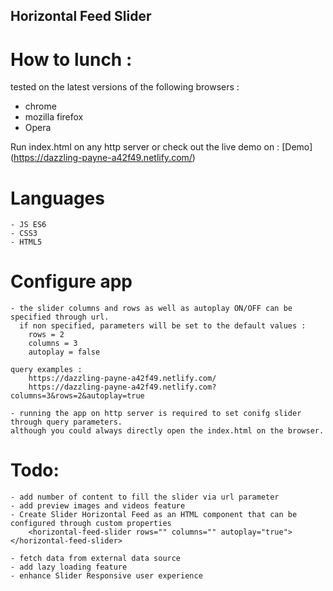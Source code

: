 
Horizontal Feed Slider 
------------------------------------------------------------------------------------------------------------

# How to lunch :
tested on the latest versions of the following browsers : 
+ chrome 
+ mozilla firefox
+ Opera

Run index.html on any http server or check out the live demo on :
[Demo] (https://dazzling-payne-a42f49.netlify.com/)

# Languages
	- JS ES6
	- CSS3
	- HTML5

# Configure app
	- the slider columns and rows as well as autoplay ON/OFF can be specified through url.
	  if non specified, parameters will be set to the default values :
		rows = 2
		columns = 3
		autoplay = false
	
	query examples :
		https://dazzling-payne-a42f49.netlify.com/
		https://dazzling-payne-a42f49.netlify.com?columns=3&rows=2&autoplay=true
		
	- running the app on http server is required to set conifg slider through query parameters.
	although you could always directly open the index.html on the browser.


# Todo:
	- add number of content to fill the slider via url parameter
	- add preview images and videos feature
	- Create Slider Horizontal Feed as an HTML component that can be configured through custom properties
	  	<horizontal-feed-slider rows="" columns="" autoplay="true"> </horizontal-feed-slider>
	
	- fetch data from external data source 
	- add lazy loading feature
	- enhance Slider Responsive user experience
